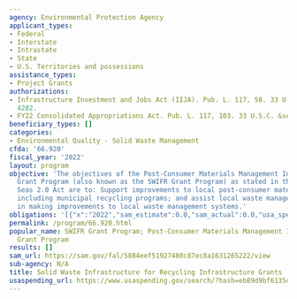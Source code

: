 ```yaml
---
agency: Environmental Protection Agency
applicant_types:
- Federal
- Interstate
- Intrastate
- State
- U.S. Territories and possessions
assistance_types:
- Project Grants
authorizations:
- Infrastructure Investment and Jobs Act (IIJA). Pub. L. 117, 58. 33 U.S.C. &sect;
  4282.
- FY22 Consolidated Appropriations Act. Pub. L. 117, 103. 33 U.S.C. &sect; 4282(a).
beneficiary_types: []
categories:
- Environmental Quality - Solid Waste Management
cfda: '66.920'
fiscal_year: '2022'
layout: program
objective: 'The objectives of the Post-Consumer Materials Management Infrastructure
  Grant Program (also known as the SWIFR Grant Program) as stated in the Save Our
  Seas 2.0 Act are to: Support improvements to local post-consumer materials management,
  including municipal recycling programs; and assist local waste management authorities
  in making improvements to local waste management systems.'
obligations: '[{"x":"2022","sam_estimate":0.0,"sam_actual":0.0,"usa_spending_actual":0.0},{"x":"2023","sam_estimate":32145695.0,"sam_actual":0.0,"usa_spending_actual":1204694.0},{"x":"2024","sam_estimate":86864136.0,"sam_actual":0.0,"usa_spending_actual":0.0}]'
permalink: /program/66.920.html
popular_name: SWIFR Grant Program; Post-Consumer Materials Management Infrastructure
  Grant Program
results: []
sam_url: https://sam.gov/fal/5884eef51927480c87ec8a1631265222/view
sub-agency: N/A
title: Solid Waste Infrastructure for Recycling Infrastructure Grants
usaspending_url: https://www.usaspending.gov/search/?hash=eb89d9bf6135dabb08f85ca2b2bbe5f3
---
```

